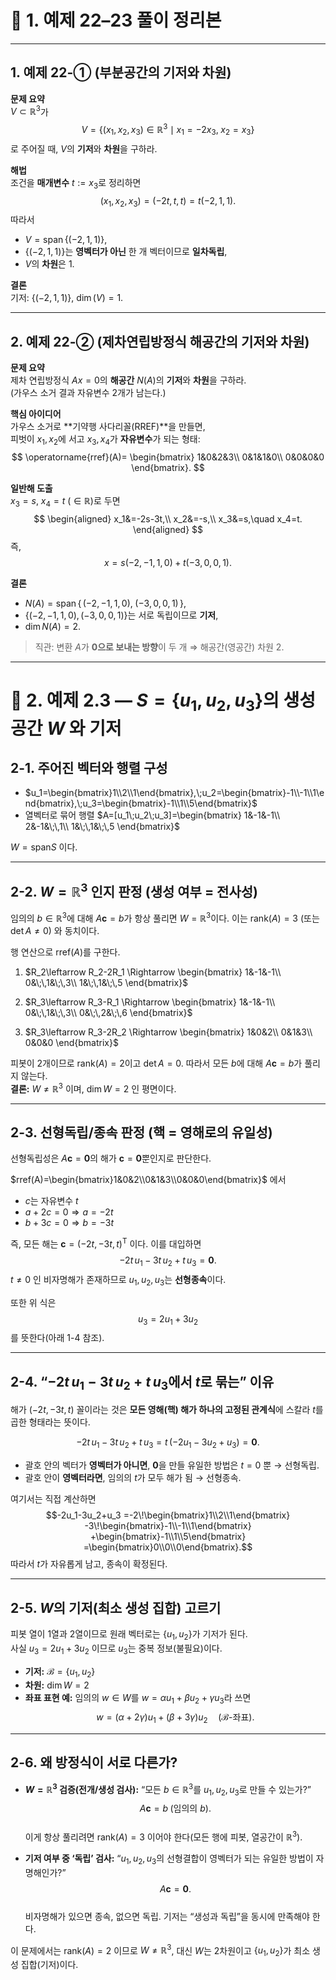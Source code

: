 # 📌 1. 예제 22–23 풀이 정리본

---

## 1. 예제 22-①  (부분공간의 기저와 차원)

**문제 요약**  
$V\subset\mathbb{R}^3$가
$$
V=\{(x_1,x_2,x_3)\in\mathbb{R}^3\mid x_1=-2x_3,\; x_2=x_3\}
$$
로 주어질 때, $V$의 **기저**와 **차원**을 구하라.

**해법**  
조건을 **매개변수** $t:=x_3$로 정리하면
$$
(x_1,x_2,x_3)=(-2t,\, t,\, t)=t(-2,1,1).
$$
따라서
- $V=\operatorname{span}\{(-2,1,1)\}$,
- $\{(-2,1,1)\}$는 **영벡터가 아닌** 한 개 벡터이므로 **일차독립**,
- $V$의 **차원**은 $1$.

**결론**  
기저: $\{(-2,1,1)\}$,  $\dim(V)=1$.

---

## 2. 예제 22-②  (제차연립방정식 해공간의 기저와 차원)

**문제 요약**  
제차 연립방정식 $Ax=0$의 **해공간** $N(A)$의 **기저**와 **차원**을 구하라.  
(가우스 소거 결과 자유변수 2개가 남는다.)

**핵심 아이디어**  
가우스 소거로 **기약행 사다리꼴(RREF)**을 만들면,  
피벗이 $x_1,x_2$에 서고 $x_3,x_4$가 **자유변수**가 되는 형태:
$$
\operatorname{rref}(A)=
\begin{bmatrix}
1&0&2&3\\
0&1&1&0\\
0&0&0&0
\end{bmatrix}.
$$

**일반해 도출**  
$x_3=s,\ x_4=t\ (\in\mathbb{R})$로 두면
$$
\begin{aligned}
x_1&=-2s-3t,\\
x_2&=-s,\\
x_3&=s,\quad x_4=t.
\end{aligned}
$$
즉,
$$
x=s(-2,-1,1,0)+t(-3,0,0,1).
$$

**결론**  
- $N(A)=\operatorname{span}\{\,(-2,-1,1,0),\;(-3,0,0,1)\,\}$,  
- $\{(-2,-1,1,0),(-3,0,0,1)\}$는 서로 독립이므로 **기저**,  
- $\dim N(A)=2$.

> 직관: 변환 $A$가 **0으로 보내는 방향**이 두 개 ⇒ 해공간(영공간) 차원 2.

---

# 📌 2. 예제 2.3 — $S=\{u_1,u_2,u_3\}$의 생성공간 $W$ 와 기저

## 2-1. 주어진 벡터와 행렬 구성
- $u_1=\begin{bmatrix}1\\2\\1\end{bmatrix},\;u_2=\begin{bmatrix}-1\\-1\\1\end{bmatrix},\;u_3=\begin{bmatrix}-1\\1\\5\end{bmatrix}$
- 열벡터로 묶어 행렬 $A=[u_1\;u_2\;u_3]=\begin{bmatrix}
1&-1&-1\\
2&-1&\;\,1\\
1&\;\,1&\;\,5
\end{bmatrix}$

$W=\mathrm{span}S$ 이다.

---

## 2-2. $W=\mathbb{R}^3$ 인지 판정 (생성 여부 = 전사성)
임의의 $b\in\mathbb{R}^3$에 대해 $A\mathbf{c}=b$가 항상 풀리면 $W=\mathbb{R}^3$이다. 이는 $\mathrm{rank}(A)=3$ (또는 $\det A\neq 0$) 와 동치이다.

행 연산으로 $\mathrm{rref}(A)$를 구한다.

1) $R_2\leftarrow R_2-2R_1 \Rightarrow \begin{bmatrix}
1&-1&-1\\
0&\;\,1&\;\,3\\
1&\;\,1&\;\,5
\end{bmatrix}$

2) $R_3\leftarrow R_3-R_1 \Rightarrow \begin{bmatrix}
1&-1&-1\\
0&\;\,1&\;\,3\\
0&\;\,2&\;\,6
\end{bmatrix}$

3) $R_3\leftarrow R_3-2R_2 \Rightarrow \begin{bmatrix}
1&0&2\\
0&1&3\\
0&0&0
\end{bmatrix}$

피봇이 2개이므로 $\mathrm{rank}(A)=2$이고 $\det A=0$.
따라서 모든 $b$에 대해 $A\mathbf{c}=b$가 풀리지 않는다.  
**결론:** $W\neq\mathbb{R}^3$ 이며, $\dim W=2$ 인 평면이다.

---

## 2-3. 선형독립/종속 판정 (핵 = 영해로의 유일성)
선형독립성은 $A\mathbf{c}=\mathbf{0}$의 해가 $\mathbf{c}=\mathbf{0}$뿐인지로 판단한다.

$rref(A)=\begin{bmatrix}1&0&2\\0&1&3\\0&0&0\end{bmatrix}$ 에서
- $c$는 자유변수 $t$
- $a+2c=0\Rightarrow a=-2t$
- $b+3c=0\Rightarrow b=-3t$

즉, 모든 해는 $\mathbf{c}=(-2t,-3t,t)^{\mathsf T}$ 이다. 이를 대입하면
$$-2t\,u_1-3t\,u_2+t\,u_3=\mathbf{0}.$$
$t\neq 0$ 인 비자명해가 존재하므로 $u_1,u_2,u_3$는 **선형종속**이다.

또한 위 식은
$$u_3=2u_1+3u_2$$
를 뜻한다(아래 1-4 참조).

---

## 2-4. “$-2t\,u_1-3t\,u_2+t\,u_3$에서 $t$로 묶는” 이유
해가 $(-2t,-3t,t)$ 꼴이라는 것은 **모든 영해(핵) 해가 하나의 고정된 관계식**에 스칼라 $t$를 곱한 형태라는 뜻이다.

$$-2t\,u_1-3t\,u_2+t\,u_3=t\,(-2u_1-3u_2+u_3)=\mathbf{0}.$$

- 괄호 안의 벡터가 **영벡터가 아니면**, $\mathbf{0}$을 만들 유일한 방법은 $t=0$ 뿐 → 선형독립.
- 괄호 안이 **영벡터라면**, 임의의 $t$가 모두 해가 됨 → 선형종속.

여기서는 직접 계산하면
$$-2u_1-3u_2+u_3
=-2\!\begin{bmatrix}1\\2\\1\end{bmatrix}
-3\!\begin{bmatrix}-1\\-1\\1\end{bmatrix}
+\begin{bmatrix}-1\\1\\5\end{bmatrix}
=\begin{bmatrix}0\\0\\0\end{bmatrix}.$$
따라서 $t$가 자유롭게 남고, 종속이 확정된다.

---

## 2-5. $W$의 기저(최소 생성 집합) 고르기
피봇 열이 1열과 2열이므로 원래 벡터로는 $\{u_1,u_2\}$가 기저가 된다.  
사실 $u_3=2u_1+3u_2$ 이므로 $u_3$는 중복 정보(불필요)이다.

- **기저:** $\mathcal{B}=\{u_1,u_2\}$
- **차원:** $\dim W=2$
- **좌표 표현 예:** 임의의 $w\in W$를 $w=\alpha u_1+\beta u_2+\gamma u_3$라 쓰면
  $$w=(\alpha+2\gamma)u_1+(\beta+3\gamma)u_2 \quad(\mathcal{B}\text{-좌표}).$$

---

## 2-6. 왜 방정식이 서로 다른가?
- **$W=\mathbb{R}^3$ 검증(전개/생성 검사):** “모든 $b\in\mathbb{R}^3$를 $u_1,u_2,u_3$로 만들 수 있는가?”  
  $$A\mathbf{c}=b\;\text{(임의의 }b).$$  
  이게 항상 풀리려면 $\mathrm{rank}(A)=3$ 이어야 한다(모든 행에 피봇, 열공간이 $\mathbb{R}^3$).

- **기저 여부 중 ‘독립’ 검사:** “$u_1,u_2,u_3$의 선형결합이 영벡터가 되는 유일한 방법이 자명해인가?”  
  $$A\mathbf{c}=\mathbf{0}.$$  
  비자명해가 있으면 종속, 없으면 독립. 기저는 “생성과 독립”을 동시에 만족해야 한다.

이 문제에서는 $\mathrm{rank}(A)=2$ 이므로 $W\neq\mathbb{R}^3$, 대신 $W$는 2차원이고 $\{u_1,u_2\}$가 최소 생성 집합(기저)이다.

